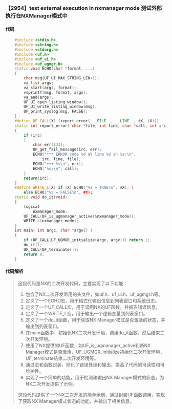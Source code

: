 ### 【2954】test external execution in nxmanager mode 测试外部执行在NXManager模式中

#### 代码

```cpp
    #include <stdio.h>  
    #include <string.h>  
    #include <stdarg.h>  
    #include <uf.h>  
    #include <uf_ui.h>  
    #include <uf_ugmgr.h>  
    static void ECHO(char *format, ...)  
    {  
        char msg[UF_UI_MAX_STRING_LEN+1];  
        va_list args;  
        va_start(args, format);  
        vsprintf(msg, format, args);  
        va_end(args);  
        UF_UI_open_listing_window();  
        UF_UI_write_listing_window(msg);  
        UF_print_syslog(msg, FALSE);  
    }  
    #define UF_CALL(X) (report_error( __FILE__, __LINE__, #X, (X)))  
    static int report_error( char *file, int line, char *call, int irc)  
    {  
        if (irc)  
        {  
            char err[133];  
            UF_get_fail_message(irc, err);  
            ECHO("*** ERROR code %d at line %d in %s:\n",  
                irc, line, file);  
            ECHO("+++ %s\n", err);  
            ECHO("%s;\n", call);  
        }  
        return(irc);  
    }  
    #define WRITE_L(X) if (X) ECHO("%s = TRUE\n", #X); \  
        else ECHO("%s = FALSE\n", #X);  
    static void do_it(void)  
    {  
        logical  
            nxmanager_mode;  
        UF_CALL(UF_is_ugmanager_active(&nxmanager_mode));  
        WRITE_L(nxmanager_mode);  
    }  
    int main( int argc, char *argv[] )  
    {  
        if (UF_CALL(UF_UGMGR_initialize(argc, argv))) return 1;  
        do_it();  
        UF_CALL(UF_terminate());  
        return 0;  
    }

```

#### 代码解析

> 这段代码是NX的二次开发代码，主要实现了以下功能：
>
> 1. 包含了NX二次开发常用的头文件，如uf.h、uf_ui.h、uf_ugmgr.h等。
> 2. 定义了一个ECHO宏，用于格式化输出信息到列表窗口和系统日志。
> 3. 定义了一个UF_CALL宏，用于调用NX的UF函数，并报告错误信息。
> 4. 定义了一个WRITE_L宏，用于输出一个逻辑变量到列表窗口。
> 5. 定义了一个do_it函数，用于获取NX Manager模式是否激活的状态，并输出到列表窗口。
> 6. 在main函数中，初始化NX二次开发环境，调用do_it函数，然后结束二次开发环境。
> 7. 使用了NX提供的UF函数，如UF_is_ugmanager_active判断NX Manager模式是否激活，UF_UGMGR_initialize初始化二次开发环境，UF_terminate结束二次开发环境等。
> 8. 通过宏和函数封装，简化了错误处理和输出，提高了代码的可读性和可维护性。
> 9. 实现了一个简单的功能，用于检测和输出NX Manager模式的状态，为NX二次开发提供了示例。
>
> 这段代码提供了一个NX二次开发的简单示例，通过封装UF函数调用，实现了获取NX Manager模式状态的功能，并输出了相关信息。
>
